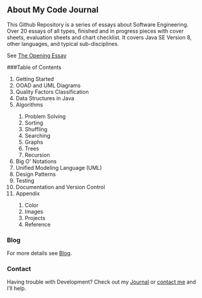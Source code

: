 ## About My Code Journal
This Github Repository is a series of essays about Software Engineering. 
Over 20 essays of all types, finished and in progress pieces with cover sheets, 
evaluation sheets and chart checklist. It covers Java SE Version 8, 
other languages, and typical sub-disciplines.

See [The Opening Essay](http://keeyanajones.github.io/Journal/opening-essay)

###Table of Contents
<ol>
    <li>Getting Started</li>
    <li>OOAD and UML Diagrams</li>
    <li>Quality Factors Classification</li>
    <li>Data Structures in Java</li>
    <li>Algorithms</li>
    <ol>
        <li>Problem Solving</li>
        <li>Sorting</li>
        <li>Shuffling</li>
        <li>Searching</li>
        <li>Graphs</li>
        <li>Trees</li>
        <li>Recursion</li>
    </ol>
    <li>Big O' Notations</li>
    <li>Unified Modeling Language (UML)</li>
    <li>Design Patterns</li>
    <li>Testing</li>
    <li>Documentation and Version Control</li>
    <li>Appendix</li>
    <ol>
        <li>Color</li>
        <li>Images</li>
        <li>Projects</li>
        <li>Reference</li>
    </ol>
</ol>

### Blog
For more details see [Blog](http://keeyanajones.github.io/website/).

### Contact
Having trouble with Development? Check out my [Journal](http://keeyanajones.github.io/Journal/) 
or [contact me](https://github.com/keeyanajones) and I’ll help.

